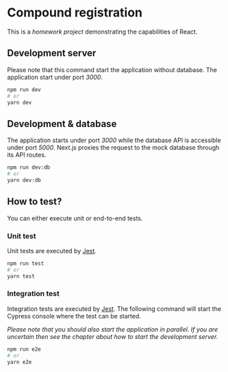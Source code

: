 # Compound registration

This is a _homework project_ demonstrating the capabilities of React.

## Development server

Please note that this command start the application without database. The application start under port _3000_.

```bash
npm run dev
# or
yarn dev
```

## Development & database

The application starts under port _3000_ while the database API is accessible under port _5000_. Next.js proxies the request to the mock database through its API routes.

```bash
npm run dev:db
# or
yarn dev:db
```

## How to test?

You can either execute unit or end-to-end tests.

### Unit test

Unit tests are executed by [Jest](https://jestjs.io/).

```bash
npm run test
# or
yarn test
```

### Integration test

Integration tests are executed by [Jest](https://www.cypress.io/). The following command will start the Cypress console where the test can be started.

_Please note that you should also start the application in parallel. If you are uncertain then see the chapter about how to start the development server._

```bash
npm run e2e
# or
yarn e2e
```
